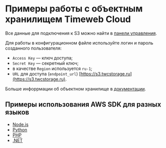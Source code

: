 # Примеры работы с объектным хранилищем Timeweb Cloud

Все данные для подключения к S3 можно найти в [панели управления](https://timeweb.cloud/my/storage).

Для работы в конфигурационном файле используйте логин и пароль созданного пользователя:

- `Access Key` — ключ доступа;
- `Secret Key` — секретный ключ;
- в качестве `Region` используется `ru-1`;
- `URL` для доступа (`endpoint_url`) [https://s3.twcstorage.ru](https://s3.twcstorage.ru).

Больше инфоррмации об объектном хранилище в [документации](https://timeweb.cloud/docs/s3-storage).

## Примеры использования AWS SDK для разных языков

- [Node.js](https://github.com/timeweb-cloud/s3-examples/tree/master/nodejs)
- [Python](https://github.com/timeweb-cloud/s3-examples/tree/master/python3)
- [PHP](https://github.com/timeweb-cloud/s3-examples/tree/master/php)
- [.NET](./dotnet)
